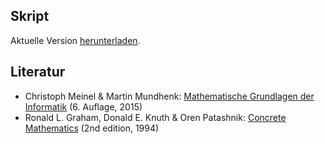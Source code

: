 ## Skript
Aktuelle Version [herunterladen](https://github.com/matthiasdroth/Informatik_Uni_KN/raw/main/Diskrete_Mathematik%2BLogik/Skript/DM%2BL.pdf).

## Literatur
- Christoph Meinel & Martin Mundhenk: [Mathematische Grundlagen der Informatik](https://cloudflare-ipfs.com/ipfs/bafykbzacecjuqi3kf74ehrqayl4o435wqexhwdhg3oiqfd5ppjush7mqlngxi?filename=Christoph%20Meinel%2C%20Martin%20Mundhenk%20%28auth.%29%20-%20Mathematische%20Grundlagen%20der%20Informatik_%20Mathematisches%20Denken%20und%20Beweisen%20Eine%20Einf%C3%BChrung-Springer%20Vieweg%20%282015%29.pdf) (6. Auflage, 2015)
- Ronald L. Graham, Donald E. Knuth & Oren Patashnik: [Concrete Mathematics](https://www.csie.ntu.edu.tw/~r97002/temp/Concrete%20Mathematics%202e.pdf) (2nd edition, 1994)
